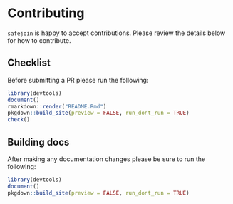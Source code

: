 # Contributing

`safejoin` is happy to accept contributions. Please review the details below for how to contribute.

## Checklist

Before submitting a PR please run the following:

```r
library(devtools)
document()
rmarkdown::render("README.Rmd")
pkgdown::build_site(preview = FALSE, run_dont_run = TRUE)
check()
```

## Building docs

After making any documentation changes please be sure to run the following:

```r
library(devtools)
document()
pkgdown::build_site(preview = FALSE, run_dont_run = TRUE)
```